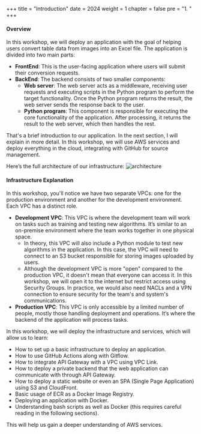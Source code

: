 +++
title = "Introduction"
date = 2024
weight = 1
chapter = false
pre = "1. "
+++

#### Overview

In this workshop, we will deploy an application with the goal of helping users convert table data from images into an Excel file. The application is divided into two main parts:

- **FrontEnd**: This is the user-facing application where users will submit their conversion requests.
- **BackEnd**: The backend consists of two smaller components:
  - **Web server**: The web server acts as a middleware, receiving user requests and executing scripts in the Python program to perform the target functionality. Once the Python program returns the result, the web server sends the response back to the user.
  - **Python program**: This component is responsible for executing the core functionality of the application. After processing, it returns the result to the web server, which then handles the rest.

That's a brief introduction to our application. In the next section, I will explain in more detail. In this workshop, we will use AWS services and deploy everything in the cloud, integrating with GitHub for source management.

Here’s the full architecture of our infrastructure:
![architecture](/images/1-introduction/architecture.png)

#### Infrastructure Explanation

In this workshop, you'll notice we have two separate VPCs: one for the production environment and another for the development environment. Each VPC has a distinct role.

- **Development VPC**: This VPC is where the development team will work on tasks such as training and testing new algorithms. It’s similar to an on-premise environment where the team works together in one physical space.
  - In theory, this VPC will also include a Python module to test new algorithms in the application. In this case, the VPC will need to connect to an S3 bucket responsible for storing images uploaded by users.
  - Although the development VPC is more "open" compared to the production VPC, it doesn't mean that everyone can access it. In this workshop, we will open it to the internet but restrict access using Security Groups. In practice, we would also need NACLs and a VPN connection to ensure security for the team's and system's communications.
- **Production VPC**: This VPC is only accessible by a limited number of people, mostly those handling deployment and operations. It’s where the backend of the application will process tasks.

In this workshop, we will deploy the infrastructure and services, which will allow us to learn:

- How to set up a basic infrastructure to deploy an application.
- How to use GitHub Actions along with Gitflow.
- How to integrate API Gateway with a VPC using VPC Link.
- How to deploy a private backend that the web application can communicate with through API Gateway.
- How to deploy a static website or even an SPA (Single Page Application) using S3 and CloudFront.
- Basic usage of ECR as a Docker Image Registry.
- Deploying an application with Docker.
- Understanding bash scripts as well as Docker (this requires careful reading in the following sections).

This will help us gain a deeper understanding of AWS services.
